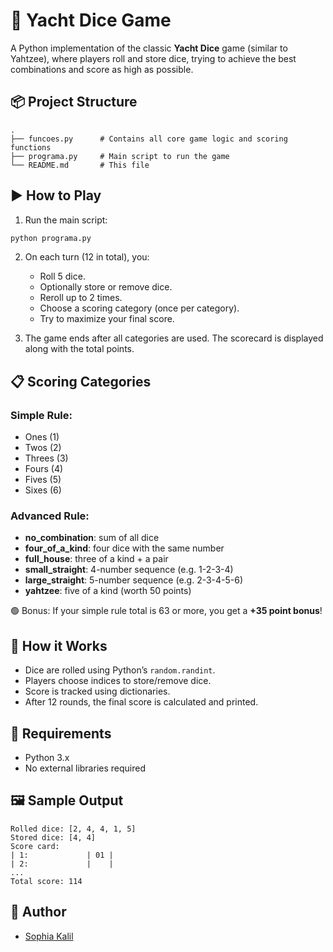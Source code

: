 # 🎲 Yacht Dice Game

A Python implementation of the classic **Yacht Dice** game (similar to Yahtzee), where players roll and store dice, trying to achieve the best combinations and score as high as possible.

## 📦 Project Structure

```plaintext
.
├── funcoes.py      # Contains all core game logic and scoring functions
├── programa.py     # Main script to run the game
└── README.md       # This file
```

## ▶️ How to Play

1. Run the main script:

```bash
python programa.py
```

2. On each turn (12 in total), you:
   - Roll 5 dice.
   - Optionally store or remove dice.
   - Reroll up to 2 times.
   - Choose a scoring category (once per category).
   - Try to maximize your final score.

3. The game ends after all categories are used. The scorecard is displayed along with the total points.

## 📋 Scoring Categories

### Simple Rule:
- Ones (1)
- Twos (2)
- Threes (3)
- Fours (4)
- Fives (5)
- Sixes (6)

### Advanced Rule:
- **no_combination**: sum of all dice
- **four_of_a_kind**: four dice with the same number
- **full_house**: three of a kind + a pair
- **small_straight**: 4-number sequence (e.g. 1-2-3-4)
- **large_straight**: 5-number sequence (e.g. 2-3-4-5-6)
- **yahtzee**: five of a kind (worth 50 points)

🟢 Bonus: If your simple rule total is 63 or more, you get a **+35 point bonus**!

## 🧠 How it Works

- Dice are rolled using Python’s `random.randint`.
- Players choose indices to store/remove dice.
- Score is tracked using dictionaries.
- After 12 rounds, the final score is calculated and printed.

## 📌 Requirements

- Python 3.x
- No external libraries required

## 🖼️ Sample Output

```
Rolled dice: [2, 4, 4, 1, 5]
Stored dice: [4, 4]
Score card:
| 1:             | 01 |
| 2:             |    |
...
Total score: 114
```

## 👤 Author

- [Sophia Kalil]((https://github.com/sophiamkalil))
